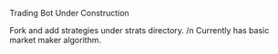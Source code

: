 Trading Bot Under Construction

Fork and add strategies under strats directory. /n
Currently has basic market maker algorithm.
